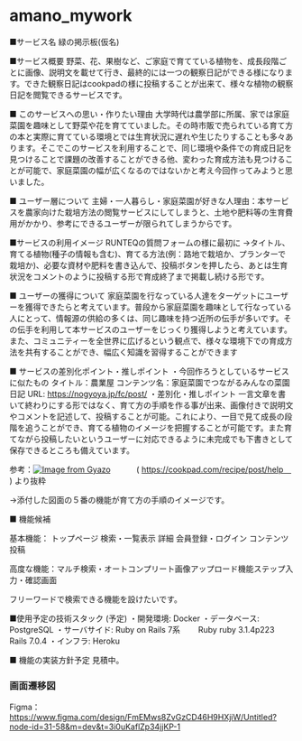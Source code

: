 # amano_mywork
■サービス名
緑の掲示板(仮名)

■サービス概要
野菜、花、果樹など、ご家庭で育てている植物を、成長段階ごとに画像、説明文を載せて行き、最終的には一つの観察日記ができる様になります。できた観察日記はcookpadの様に投稿することが出来て、様々な植物の観察日記を閲覧できるサービスです。

■ このサービスへの思い・作りたい理由
大学時代は農学部に所属、家では家庭菜園を趣味として野菜や花を育てていました。その時市販で売られている育て方の本と実際に育てている環境とでは生育状況に遅れや生じたりすることも多々あります。そこでこのサービスを利用することで、同じ環境や条件での育成日記を見つけることで課題の改善することができる他、変わった育成方法も見つけることが可能で、家庭菜園の幅が広くなるのではないかと考え今回作ってみようと思いました。

■ ユーザー層について
主婦・一人暮らし・家庭菜園が好きな人理由：本サービスを農家向けた栽培方法の閲覧サービスにしてしまうと、土地や肥料等の生育費用がかかり、参考にできるユーザーが限られてしまうからです。

■サービスの利用イメージ
RUNTEQの質問フォームの様に最初に
→タイトル、育てる植物(種子の情報も含む)、育てる方法(例：路地で栽培か、プランターで栽培か)、必要な資材や肥料を書き込んで、投稿ボタンを押したら、あとは生育状況をコメントのように投稿する形で育成終了まで掲載し続ける形です。

■ ユーザーの獲得について
家庭菜園を行なっている人達をターゲットにユーザーを獲得できたらと考えています。普段から家庭菜園を趣味として行なっている人にとって、情報源の供給の多くは、同じ趣味を持つ近所の伝手が多いです。その伝手を利用して本サービスのユーザーをじっくり獲得しようと考えています。また、コミュニティーを全世界に広げるという観点で、様々な環境下での育成方法を共有することができ、幅広く知識を習得することができます

■ サービスの差別化ポイント・推しポイント
・今回作ろうとしているサービスに似たもの
タイトル：農業屋
コンテンツ名：家庭菜園でつながるみんなの菜園日記
URL: https://nogyoya.jp/fc/post/
・差別化・推しポイント
一言文章を書いて終わりにする形ではなく、育て方の手順を作る事が出来、画像付きで説明文やコメントを記述して、投稿することが可能。これにより、一目で見て成長の段階を追うことができ、育てる植物のイメージを把握することが可能です。また育てながら投稿したいというユーザーに対応できるように未完成でも下書きとして保存できるところも備えています。

参考：[![Image from Gyazo](https://i.gyazo.com/7f2f5e44ca7131f3ec58c24b669b4def.jpg)](https://gyazo.com/7f2f5e44ca7131f3ec58c24b669b4def)
　　　( https://cookpad.com/recipe/post/help　) より抜粋

→添付した図面の５番の機能が育て方の手順のイメージです。


■ 機能候補

基本機能：
トップページ
検索・一覧表示
詳細
会員登録・ログイン
コンテンツ投稿

高度な機能：マルチ検索・オートコンプリート画像アップロード機能ステップ入力・確認画面

フリーワードで検索できる機能を設けたいです。

■使用予定の技術スタック (予定)
・開発環境: Docker
・データベース: PostgreSQL
・サーバサイド: Ruby on Rails 7系
　　Ruby ruby 3.1.4p223 Rails 7.0.4
・インフラ: Heroku


■ 機能の実装方針予定
見積中。

### 画面遷移図
Figma：https://www.figma.com/design/FmEMws8ZvGzCD46H9HXjiW/Untitled?node-id=31-58&m=dev&t=3i0uKaflZp34jjKP-1